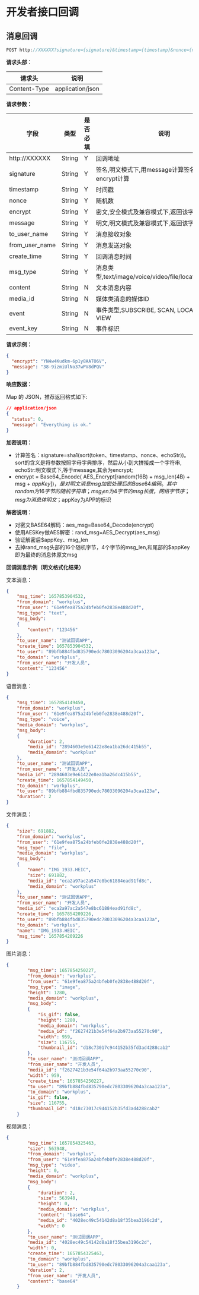 # 开发者接口回调

## 消息回调

```js
POST http://XXXXXX?signature={signature}&timestamp={timestamp}&nonce={nonce}
```

**请求头部：**

| 请求头 | 说明 |
| - | - |
| Content-Type | application/json |

**请求参数：**

| 字段	| 类型	| 是否必填	| 说明 |
|---|---|---|---|
| http://XXXXXX	| String| 	Y	| 回调地址 |
| signature	| String	| Y	| 签名,明文模式下,用message计算签名,其余情况用encrypt计算 |
| timestamp	| String	| Y	| 时间戳 |
| nonce	| String	| Y	| 随机数 |
| encrypt	| String	| Y	| 密文,安全模式及兼容模式下,返回该字段 |
| message	| String	| Y	| 明文,明文模式及兼容模式下,返回该字段 |
| to_user_name	| String	| Y	| 消息接收对象 |
| from_user_name	| String	| Y 	| 消息发送对象 |
| create_time	| String	| Y	| 回调消息时间 |
| msg_type	| String| 	Y	| 消息类型,text/image/voice/video/file/location/link/event |
| content	| String	| N	| 文本消息内容 |
| media_id	| String	| N	| 媒体类消息的媒体ID |
| event	| String | N	| 事件类型,SUBSCRIBE, SCAN, LOCATION, CLICK, VIEW |
| event_key	| String	| N	| 事件标识 |

**请求示例：**

```json
{
  "encrypt": "YN4w4Kudkm-6p1y8AATO6V",
  "message": "38-9izmiUlNo37wPV8dPQV"
}
```

**响应数据：**

Map 的 JSON，推荐返回格式如下:

```json
// application/json
{
  "status": 0, 
  "message": "Everything is ok."
}
```

**加密说明：**

* 计算签名：signature=sha1(sort(token、timestamp、nonce、echoStr))。sort的含义是将参数按照字母字典排序，然后从小到大拼接成一个字符串, echoStr:明文模式下,等于message,其余为encrypt;
* encrypt = Base64_Encode( AES_Encrypt[random(16B) + msg_len(4B) + msg + $appKey] )，是对明文消息msg加密处理后的Base64编码。 其中random为16字节的随机字符串；msg_len为4字节的msg长度，网络字节序；msg为消息体明文；$appKey为APP的标识

**解密说明：**

* 对密文BASE64解码：aes_msg=Base64_Decode(encrypt)
* 使用AESKey做AES解密：rand_msg=AES_Decrypt(aes_msg)
* 验证解密后$appKey、msg_len
* 去掉rand_msg头部的16个随机字节，4个字节的msg_len,和尾部的$appKey即为最终的消息体原文msg

**回调消息示例（明文格式化结果）**

文本消息：

```json
{
    "msg_time": 1657853904532,
    "from_domain": "workplus",
    "from_user": "61e9fea875a24bfeb0fe2838e488d20f",
    "msg_type": "text",
    "msg_body":
    {
        "content": "123456"
    },
    "to_user_name": "测试回调APP",
    "create_time": 1657853904532,
    "to_user": "89bfb884fbd835790edc78033096204a3caa123a",
    "to_domain": "workplus",
    "from_user_name": "开发人员",
    "content": "123456"
}
```

语音消息：

```json
{
    "msg_time": 1657854149450,
    "from_domain": "workplus",
    "from_user": "61e9fea875a24bfeb0fe2838e488d20f",
    "msg_type": "voice",
    "media_domain": "workplus",
    "msg_body":
    {
        "duration": 2,
        "media_id": "2894603e9e61422e8ea1ba26dc415b55",
        "media_domain": "workplus"
    },
    "to_user_name": "测试回调APP",
    "from_user_name": "开发人员",
    "media_id": "2894603e9e61422e8ea1ba26dc415b55",
    "create_time": 1657854149450,
    "to_domain": "workplus",
    "to_user": "89bfb884fbd835790edc78033096204a3caa123a",
    "duration": 2
}
```

文件消息：

```json
{
    "size": 691882,
    "from_domain": "workplus",
    "from_user": "61e9fea875a24bfeb0fe2838e488d20f",
    "msg_type": "file",
    "media_domain": "workplus",
    "msg_body":
    {
        "name": "IMG_1933.HEIC",
        "size": 691882,
        "media_id": "eca2a97ac2a547e8bc61884ead91fd8c",
        "media_domain": "workplus"
    },
    "to_user_name": "测试回调APP",
    "from_user_name": "开发人员",
    "media_id": "eca2a97ac2a547e8bc61884ead91fd8c",
    "create_time": 1657854209226,
    "to_user": "89bfb884fbd835790edc78033096204a3caa123a",
    "to_domain": "workplus",
    "name": "IMG_1933.HEIC",
    "msg_time": 1657854209226
}
```

图片消息：

```json
{
        "msg_time": 1657854250227,
        "from_domain": "workplus",
        "from_user": "61e9fea875a24bfeb0fe2838e488d20f",
        "msg_type": "image",
        "height": 1280,
        "media_domain": "workplus",
        "msg_body":
        {
            "is_gif": false,
            "height": 1280,
            "media_domain": "workplus",
            "media_id": "f2627421b3e54f64a2b973aa55270c90",
            "width": 959,
            "size": 116755,
            "thumbnail_id": "d18c73017c944152b35fd3ad4288cab2"
        },
        "to_user_name": "测试回调APP",
        "from_user_name": "开发人员",
        "media_id": "f2627421b3e54f64a2b973aa55270c90",
        "width": 959,
        "create_time": 1657854250227,
        "to_user": "89bfb884fbd835790edc78033096204a3caa123a",
        "to_domain": "workplus",
        "is_gif": false,
        "size": 116755,
        "thumbnail_id": "d18c73017c944152b35fd3ad4288cab2"
    }
```

视频消息：

```json
{
        "msg_time": 1657854325463,
        "size": 563948,
        "from_domain": "workplus",
        "from_user": "61e9fea875a24bfeb0fe2838e488d20f",
        "msg_type": "video",
        "height": 0,
        "media_domain": "workplus",
        "msg_body":
        {
            "duration": 2,
            "size": 563948,
            "height": 0,
            "media_domain": "workplus",
            "content": "base64",
            "media_id": "4028ec49c54142d8a18f35bea3196c2d",
            "width": 0
        },
        "to_user_name": "测试回调APP",
        "media_id": "4028ec49c54142d8a18f35bea3196c2d",
        "width": 0,
        "create_time": 1657854325463,
        "to_domain": "workplus",
        "to_user": "89bfb884fbd835790edc78033096204a3caa123a",
        "duration": 2,
        "from_user_name": "开发人员",
        "content": "base64"    
    }
```